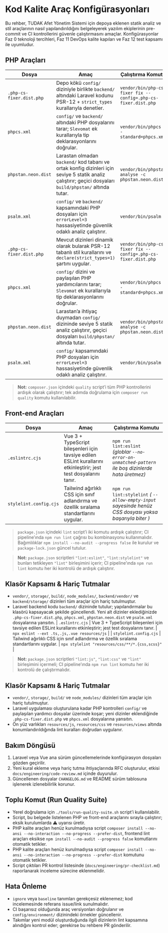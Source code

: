 # Kod Kalite Araç Konfigürasyonları

Bu rehber, TUDAK Afet Yönetim Sistemi için depoya eklenen statik analiz ve stil araçlarının nasıl yapılandırıldığını belgeleyerek
yazılım ekiplerinin pre-commit ve CI kontrollerini güvenle çalıştırmasını amaçlar. Konfigürasyonlar Faz 0 teknoloji tercihleri,
Faz 11 DevOps kalite kapıları ve Faz 12 test kapsamı ile uyumludur.

## PHP Araçları

| Dosya | Amaç | Çalıştırma Komutu |
| --- | --- | --- |
| `.php-cs-fixer.dist.php` | Depo kökü `config/` diziniyle birlikte `backend/` altındaki Laravel kodunu PSR-12 + `strict_types` kurallarıyla denetler. | `vendor/bin/php-cs-fixer fix --config=.php-cs-fixer.dist.php` |
| `phpcs.xml` | `config/` ve `backend/` altındaki PHP dosyalarını tarar; `Slevomat` ek kurallarıyla tip deklarasyonlarını doğrular. | `vendor/bin/phpcs --standard=phpcs.xml` |
| `phpstan.neon.dist` | Larastan olmadan `backend/` kod tabanı ve ortak konfig dizinleri için seviye 5 statik analiz çalıştırır; geçici dosyaları `build/phpstan/` altında tutar. | `vendor/bin/phpstan analyse -c phpstan.neon.dist` |
| `psalm.xml` | `config/` ve `backend/` kapsamındaki PHP dosyaları için `errorLevel=3` hassasiyetinde güvenlik odaklı analiz çalıştırır. | `vendor/bin/psalm` |
| `.php-cs-fixer.dist.php` | Mevcut dizinleri dinamik olarak bularak PSR-12 tabanlı stil kurallarını ve `declare(strict_types=1)` şartını uygular. | `vendor/bin/php-cs-fixer fix --config=.php-cs-fixer.dist.php` |
| `phpcs.xml` | `config/` dizini ve paylaşılan PHP yardımcılarını tarar; `Slevomat` ek kurallarıyla tip deklarasyonlarını doğrular. | `vendor/bin/phpcs --standard=phpcs.xml` |
| `phpstan.neon.dist` | Larastan’a ihtiyaç duymadan `config/` dizininde seviye 5 statik analiz çalıştırır, geçici dosyaları `build/phpstan/` altında tutar. | `vendor/bin/phpstan analyse -c phpstan.neon.dist` |
| `psalm.xml` | `config/` kapsamındaki PHP dosyaları için `errorLevel=3` hassasiyetinde güvenlik odaklı analiz çalıştırır. | `vendor/bin/psalm` |

> **Not:** `composer.json` içindeki `quality` script’i tüm PHP kontrollerini ardışık olarak çalıştırır; tek adımda doğrulama için `composer run quality` komutu kullanılabilir.

## Front-end Araçları

| Dosya | Amaç | Çalıştırma Komutu |
| --- | --- | --- |
| `.eslintrc.cjs` | Vue 3 + TypeScript bileşenleri için tavsiye edilen ESLint kurallarını etkinleştirir; jest test dosyalarını tanır. | `npm run lint:eslint` *(globlar `--no-error-on-unmatched-pattern` ile boş dizinlerde hata üretmez)* |
| `stylelint.config.cjs` | Tailwind ağırlıklı CSS için sınıf adlandırma ve özellik sıralama standartlarını uygular. | `npm run lint:stylelint` *( `--allow-empty-input` sayesinde henüz CSS dosyası yoksa başarıyla biter )* |

> `package.json` içindeki `lint` script’i iki komutu ardışık çalıştırır; CI pipeline’ında `npm run lint` çağrısı bu kombinasyonu kullanmalıdır. Bağımlılıklar `npm install --no-audit --progress false` ile kurulur ve `package-lock.json` güncel tutulur.

> **Not:** `package.json` scriptleri `"lint:eslint"`, `"lint:stylelint"` ve bunları tetikleyen `"lint"` birleşimini içerir; CI pipeline’ında `npm run lint`
> komutu her iki kontrolü de ardışık çalıştırır.

## Klasör Kapsamı & Hariç Tutmalar

- `vendor/`, `storage/`, `build/`, `node_modules/`, `backend/vendor/` ve `backend/storage/` dizinleri tüm araçlar için hariç tutulmuştur.
- Laravel backend kodu `backend/` dizininde tutulur; yapılandırmalar bu klasörü kapsayacak şekilde güncellendi. Yeni alt dizinler eklediğinizde `.php-cs-fixer.dist.php`, `phpcs.xml`, `phpstan.neon.dist` ve `psalm.xml` dosyalarına yansıtın.
| `.eslintrc.cjs` | Vue 3 + TypeScript bileşenleri için tavsiye edilen ESLint kurallarını etkinleştirir; jest test dosyalarını tanır. | `npx eslint --ext .ts,.js,.vue resources/js` |
| `stylelint.config.cjs` | Tailwind ağırlıklı CSS için sınıf adlandırma ve özellik sıralama standartlarını uygular. | `npx stylelint "resources/css/**/*.{css,scss}"` |

> **Not:** `package.json` scriptleri `"lint:js"`, `"lint:css"` ve `"lint"` birleşimini içermeli; CI pipeline’ında `npm run lint`
> komutu her iki kontrolü de çalıştırmalıdır.

## Klasör Kapsamı & Hariç Tutmalar

- `vendor/`, `storage/`, `build/` ve `node_modules/` dizinleri tüm araçlar için hariç tutulmuştur.
- Laravel uygulaması oluşturulana kadar PHP kontrolleri `config/` ve paylaşılan yardımcı dosyalar üzerinde koşar; yeni dizinler eklendiğinde `.php-cs-fixer.dist.php` ve `phpcs.xml` dosyalarına yansıtın.
- Ön yüz varlıkları `resources/js`, `resources/css` ve `resources/views` altında konumlandırıldığında lint kuralları doğrudan uygulanır.

## Bakım Döngüsü

1. Laravel veya Vue ana sürüm güncellemelerinde konfigürasyon dosyaları gözden geçirilir.
2. Yeni kural ekleme veya hariç tutma ihtiyaçlarında RFC oluşturulur, etkisi `docs/engineering/code-review.md` içinde duyurulur.
3. Güncellenen dosyalar `CHANGELOG.md` ve README sürüm tablosuna işlenerek izlenebilirlik korunur.

## Toplu Komut (Run Quality Suite)

- Yerel doğrulama için `./tools/run-quality-suite.sh` script’i kullanılabilir.
- Script, bu belgede listelenen PHP ve front-end araçlarını sırayla çalıştırır; eksik kurulumlarda ⚠️ uyarısı üretir.
- PHP kalite araçları henüz kurulmadıysa script `composer install --no-ansi --no-interaction --no-progress --prefer-dist`, frontend lint araçları eksikse `npm install --no-audit --progress false` komutlarını otomatik tetikler.
- PHP kalite araçları henüz kurulmadıysa script `composer install --no-ansi --no-interaction --no-progress --prefer-dist` komutunu otomatik tetikler.
- Script çıktıları PR kontrol listesinde (`docs/engineering/pr-checklist.md`) raporlanarak inceleme sürecine eklenmelidir.

## Hata Önleme

- `ignore` veya `baseline` tanımları gerekçesiz eklenemez; kod incelemesinde referans issue/link sunulmalıdır.
- CI başarısız olduğunda araç versiyonları doğrulanır ve `config/environment/` dizinindeki örnekler güncellenir.
- Takımlar yeni modül oluşturduğunda ilgili dizinlerin lint kapsamına alındığını kontrol eder; gerekirse bu rehbere PR gönderilir.
